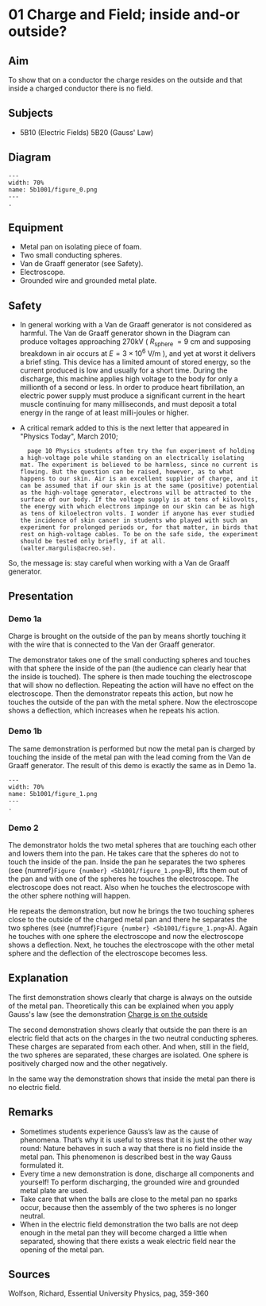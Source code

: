 # 01 Charge and Field; inside and-or outside? 
  
## Aim   
 To show that on a conductor the charge resides on the outside and that inside a charged conductor there is no field.    
  
## Subjects   
* 5B10 (Electric Fields) 5B20 (Gauss' Law)   

## Diagram
   
```{figure} figures/figure_0.png  
---  
width: 70%  
name: 5b1001/figure_0.png  
---  
. 
```
     
  
## Equipment   
 *  Metal pan on isolating piece of foam. 
 *  Two small conducting spheres. 
 *  Van de Graaff generator (see Safety). 
 *  Electroscope. 
 *  Grounded wire and grounded metal plate.   
  
## Safety   
 
- In general working with a Van de Graaff generator is not considered as harmful. The Van de Graaff generator shown in the Diagram can produce voltages approaching $270 \mathrm{kV}$ ( $R_{\text {sphere }}=9 \mathrm{~cm}$ and supposing breakdown in air occurs at $E=3 \times 10^{6} \mathrm{~V} / \mathrm{m}$ ), and yet at worst it delivers a brief sting. This device has a limited amount of stored energy, so the current produced is low and usually for a short time. During the discharge, this machine applies high voltage to the body for only a millionth of a second or less. In order to produce heart fibrillation, an electric power supply must produce a significant current in the heart muscle continuing for many milliseconds, and must deposit a total energy in the range of at least milli-joules or higher.
- A critical remark added to this is the next letter that appeared in "Physics Today", March 2010; 

        page 10 Physics students often try the fun experiment of holding a high-voltage pole while standing on an electrically isolating mat. The experiment is believed to be harmless, since no current is flowing. But the question can be raised, however, as to what happens to our skin. Air is an excellent supplier of charge, and it can be assumed that if our skin is at the same (positive) potential as the high-voltage generator, electrons will be attracted to the surface of our body. If the voltage supply is at tens of kilovolts, the energy with which electrons impinge on our skin can be as high as tens of kiloelectron volts. I wonder if anyone has ever studied the incidence of skin cancer in students who played with such an experiment for prolonged periods or, for that matter, in birds that rest on high-voltage cables. To be on the safe side, the experiment should be tested only briefly, if at all. (walter.margulis@acreo.se).
    
So, the message is: stay careful when working with a Van de Graaff generator.

## Presentation   
### Demo 1a
Charge is brought on the outside of the pan by means shortly touching it with the wire that is connected to the Van der Graaff generator.

The demonstrator takes one of the small conducting spheres and touches with that sphere the inside of the pan (the audience can clearly hear that the inside is touched). The sphere is then made touching the electroscope that will show no deflection. Repeating the action will have no effect on the electroscope. Then the demonstrator repeats this action, but now he touches the outside of the pan with the metal sphere. Now the electroscope shows a deflection, which increases when he repeats his action. 

### Demo 1b

The same demonstration is performed but now the metal pan is charged by touching the inside of the metal pan with the lead coming from the Van de Graaff generator. The result of this demo is exactly the same as in Demo 1a. 
```{figure} figures/figure_1.png  
---  
width: 70%  
name: 5b1001/figure_1.png  
---  
. 
```

### Demo 2

The demonstrator holds the two metal spheres that are touching each other and lowers them into the pan. He takes care that the spheres do not to touch the inside of the pan. Inside the pan he separates the two spheres (see {numref}`Figure {number} <5b1001/figure_1.png>`B), lifts them out of the pan and with one of the spheres he touches the electroscope. The electroscope does not react. Also when he touches the electroscope with the other sphere nothing will happen.

He repeats the demonstration, but now he brings the two touching spheres close to the outside of the charged metal pan and there he separates the two spheres (see {numref}`Figure {number} <5b1001/figure_1.png>`A). Again he touches with one sphere the electroscope and now the electroscope shows a deflection. Next, he touches the electroscope with the other metal sphere and the deflection of the electroscope becomes less.
  
## Explanation   
The first demonstration shows clearly that charge is always on the outside of the metal pan. Theoretically this can be explained when you apply Gauss's law (see the demonstration [Charge is on the outside](../5B1002%20Charge%20is%20on%20the%20Outside/5B1002.md)

The second demonstration shows clearly that outside the pan there is an electric field that acts on the charges in the two neutral conducting spheres. These charges are separated from each other. And when, still in the field, the two spheres are separated, these charges are isolated. One sphere is positively charged now and the other negatively.

In the same way the demonstration shows that inside the metal pan there is no electric field.

## Remarks
 *  Sometimes students experience Gauss’s law as the cause of phenomena. That’s why it is useful to stress that it is just the other way round: Nature behaves in such a way that there is no field inside the metal pan. This phenomenon is described best in the way Gauss formulated it.  
 *  Every time a new demonstration is done, discharge all components and yourself! To perform discharging, the grounded wire and grounded metal plate are used. 
 *  Take care that when the balls are close to the metal pan no sparks occur, because then the assembly of the two spheres is no longer neutral. 
 *  When in the electric field demonstration the two balls are not deep enough in the metal pan they will become charged a little when separated, showing that there exists a weak electric field near the opening of the metal pan.
   
  
## Sources   
 Wolfson, Richard, Essential University Physics, pag, 359-360   